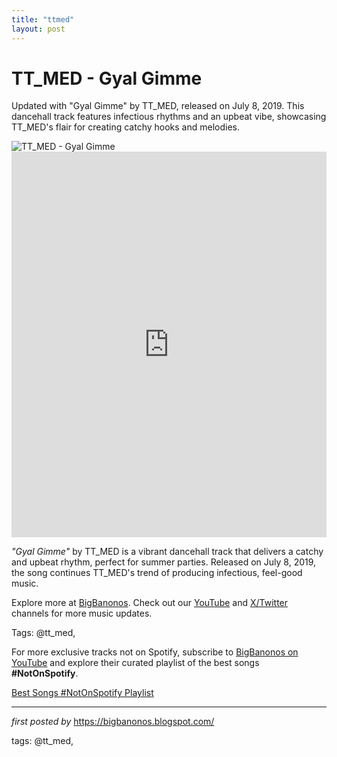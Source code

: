 ```yaml
---
title: "ttmed"
layout: post
---
```

<!-- Title of the Post -->
<h1 >TT_MED - Gyal Gimme</h1> <!-- Introductory Text -->
<p >Updated with "Gyal Gimme" by TT_MED, released on July 8, 2019. This dancehall track features infectious rhythms and an upbeat vibe, showcasing TT_MED's flair for creating catchy hooks and melodies.</p> <!-- Featured Image -->
<div > <img src="https://i.scdn.co/image/ab6761610000f178cb11034209acdbab1286afbc" alt="TT_MED - Gyal Gimme" />
</div> <!-- YouTube Video Embed -->
<div > <iframe width="100%" height="617" src="https://www.youtube.com/embed/KQIo7TxY57A" title="Gyal Gimme" frameborder="0" allow="accelerometer; autoplay; clipboard-write; encrypted-media; gyroscope; picture-in-picture; web-share" referrerpolicy="strict-origin-when-cross-origin" allowfullscreen></iframe>
</div> <!-- Song Information -->
<div > <p><em>"Gyal Gimme"</em> by TT_MED is a vibrant dancehall track that delivers a catchy and upbeat rhythm, perfect for summer parties. Released on July 8, 2019, the song continues TT_MED's trend of producing infectious, feel-good music.</p>
</div> <!-- Footer Links -->
<div > <p>Explore more at <a href="https://bigbanonos.blogspot.com/" target="_blank">BigBanonos</a>. Check out our <a href="https://www.youtube.com/@BigBanonos" target="_blank">YouTube</a> and <a href="https://x.com/bigbanonos" target="_blank">X/Twitter</a> channels for more music updates.</p>
</div> <!-- Tags -->
<p >Tags: @tt_med,</p>


<!--Subscribe and Playlist Links-->
<div>
    <p>For more exclusive tracks not on Spotify, subscribe to <a href="https://www.youtube.com/@BigBanonos" target="_blank">BigBanonos on YouTube</a> and explore their curated playlist of the best songs <strong>#NotOnSpotify</strong>.</p>
    <p><a href="https://www.youtube.com/playlist?list=PLtuNtuTatqI0kFahUCbtbfenC_ET5O_tr" target="_blank">Best Songs #NotOnSpotify Playlist<br /></a></p></div>

<hr />

<p><em>first posted by</em> <a href="https://bigbanonos.blogspot.com/" rel="noopener" target="_new">https://bigbanonos.blogspot.com/</a></p>

<p>tags: @tt_med,</p>
